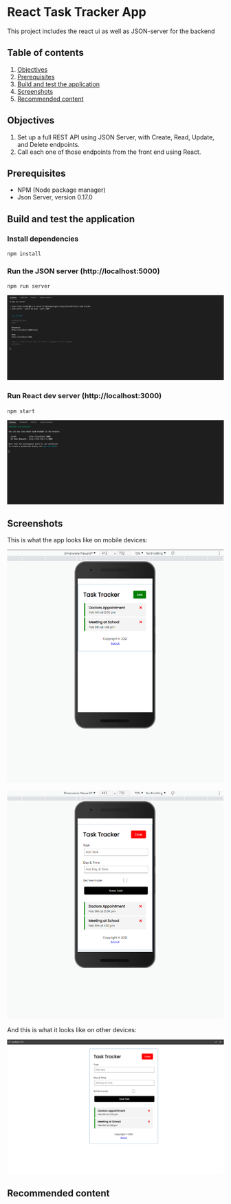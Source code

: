 # React Task Tracker App

This project includes the react ui as well as JSON-server for the backend

## Table of contents
1. [Objectives](#objectives)
2. [Prerequisites](#prerequisites)
3. [Build and test the application](#build-and-test-the-application)
4. [Screenshots](#screenshots)
5. [Recommended content](#recommended-content)

## Objectives
1. Set up a full REST API using JSON Server, with Create, Read, Update, and Delete endpoints.
2. Call each one of those endpoints from the front end using React.

## Prerequisites
* NPM (Node package manager)
* Json Server, version 0.17.0

## Build and test the application

### Install dependencies

```
npm install
```

### Run the JSON server (http://localhost:5000)

```
npm run server
```

![npm run server](./public/screenshot1.png)

### Run React dev server (http://localhost:3000)

```
npm start
```

![npm start](./public/screenshot2.png)

## Screenshots

This is what the app looks like on mobile devices:

![mobile one](./public/screenshot3.png)

![mobile two](./public/screenshot4.png)

And this is what it looks like on other devices:

![other devices](./public/screenshot5.png)

## Recommended content
